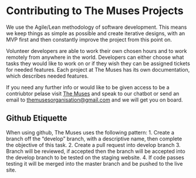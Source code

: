 # Contributing to The Muses Projects

We use the Agile/Lean methodology of software development. This means we keep things as simple as possible and create iterative designs, with an MVP first and then constantly improve the project from this point on.

Volunteer developers are able to work their own chosen hours and to work remotely from anywhere in the world. Developers can either choose what tasks they would like to work on or if they wish they can be assigned tickets for needed features. Each project at The Muses has its own documentation, which describes needed features.

If you need any further info or would like to be given access to be a contriubtor pelase visit [The Muses](https://the-muses.org/) and speak to our chatbot or send an email to themusesorganisation@gmail.com and we will get you on board.

## Github Etiquette

When using github, The Muses uses the following pattern: 1. Create a branch off the “develop” branch, with a descriptive name, then complete the objective of this task. 2. Create a pull request into develop branch 3. Branch will be reviewed, if accepted then the branch will be accepted into the develop branch to be tested on the staging website. 4. If code passes testing it will be merged into the master branch and be pushed to the live site.

